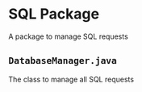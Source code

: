 # SQL Package
A package to manage SQL requests

## ``DatabaseManager.java``
The class to manage all SQL requests
